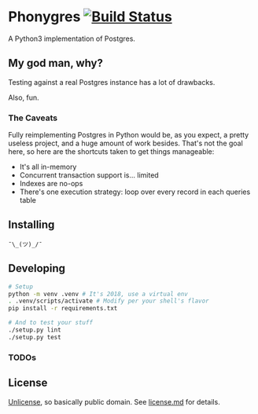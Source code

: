 # Phonygres [![Build Status](https://travis-ci.org/shz/phonygres.svg?branch=master)](https://travis-ci.org/shz/phonygres)

A Python3 implementation of Postgres.

## My god man, why?

Testing against a real Postgres instance has a lot of drawbacks.

Also, fun.

### The Caveats

Fully reimplementing Postgres in Python would be, as you expect, a pretty
useless project, and a huge amount of work besides.  That's not the goal
here, so here are the shortcuts taken to get things manageable:

 * It's all in-memory
 * Concurrent transaction support is... limited
 * Indexes are no-ops
 * There's one execution strategy: loop over every record in each
   queries table

## Installing

```
¯\_(ツ)_/¯
```

## Developing

```bash
# Setup
python -m venv .venv # It's 2018, use a virtual env
. .venv/scripts/activate # Modify per your shell's flavor
pip install -r requirements.txt

# And to test your stuff
./setup.py lint
./setup.py test
```

### TODOs



## License

[Unlicense](http://unlicense.org/), so basically public domain.  See
[license.md](license.md) for details.
